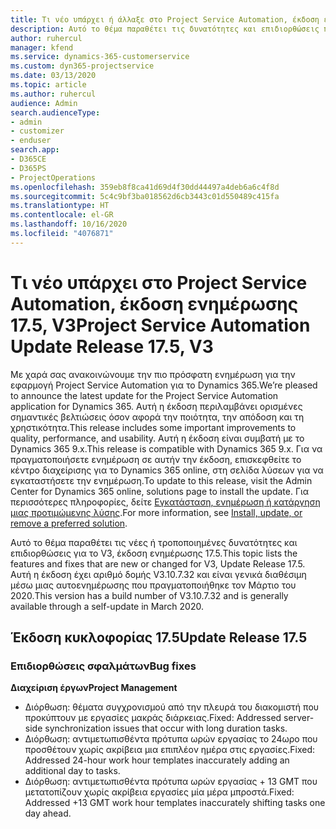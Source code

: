 ```yaml
---
title: Τι νέο υπάρχει ή άλλαξε στο Project Service Automation, έκδοση ενημέρωσης 17.5, Hotfix, V3
description: Αυτό το θέμα παραθέτει τις δυνατότητες και επιδιορθώσεις που είναι διαθέσιμες στο Project Service Automation, έκδοση ενημέρωσης 17.5, V3.
author: ruhercul
manager: kfend
ms.service: dynamics-365-customerservice
ms.custom: dyn365-projectservice
ms.date: 03/13/2020
ms.topic: article
ms.author: ruhercul
audience: Admin
search.audienceType:
- admin
- customizer
- enduser
search.app:
- D365CE
- D365PS
- ProjectOperations
ms.openlocfilehash: 359eb8f8ca41d69d4f30dd44497a4deb6a6c4f8d
ms.sourcegitcommit: 5c4c9bf3ba018562d6cb3443c01d550489c415fa
ms.translationtype: HT
ms.contentlocale: el-GR
ms.lasthandoff: 10/16/2020
ms.locfileid: "4076871"
---
```

# <a name="project-service-automation-update-release-175-v3"></a><span data-ttu-id="5d130-103">Τι νέο υπάρχει στο Project Service Automation, έκδοση ενημέρωσης 17.5, V3</span><span class="sxs-lookup"><span data-stu-id="5d130-103">Project Service Automation Update Release 17.5, V3</span></span>

<span data-ttu-id="5d130-104">Με χαρά σας ανακοινώνουμε την πιο πρόσφατη ενημέρωση για την εφαρμογή Project Service Automation για το Dynamics 365.</span><span class="sxs-lookup"><span data-stu-id="5d130-104">We’re pleased to announce the latest update for the Project Service Automation application for Dynamics 365.</span></span> <span data-ttu-id="5d130-105">Αυτή η έκδοση περιλαμβάνει ορισμένες σημαντικές βελτιώσεις όσον αφορά την ποιότητα, την απόδοση και τη χρηστικότητα.</span><span class="sxs-lookup"><span data-stu-id="5d130-105">This release includes some important improvements to quality, performance, and usability.</span></span>  <span data-ttu-id="5d130-106">Αυτή η έκδοση είναι συμβατή με το Dynamics 365 9.x.</span><span class="sxs-lookup"><span data-stu-id="5d130-106">This release is compatible with Dynamics 365 9.x.</span></span> <span data-ttu-id="5d130-107">Για να πραγματοποιήσετε ενημέρωση σε αυτήν την έκδοση, επισκεφθείτε το κέντρο διαχείρισης για το Dynamics 365 online, στη σελίδα λύσεων για να εγκαταστήσετε την ενημέρωση.</span><span class="sxs-lookup"><span data-stu-id="5d130-107">To update to this release, visit the Admin Center for Dynamics 365 online, solutions page to install the update.</span></span> <span data-ttu-id="5d130-108">Για περισσότερες πληροφορίες, δείτε [Εγκατάσταση, ενημέρωση ή κατάργηση μιας προτιμώμενης λύσης](https://docs.microsoft.com/power-platform/admin/install-remove-preferred-solution).</span><span class="sxs-lookup"><span data-stu-id="5d130-108">For more information, see [Install, update, or remove a preferred solution](https://docs.microsoft.com/power-platform/admin/install-remove-preferred-solution).</span></span>

<span data-ttu-id="5d130-109">Αυτό το θέμα παραθέτει τις νέες ή τροποποιημένες δυνατότητες και επιδιορθώσεις για το V3, έκδοση ενημέρωσης 17.5.</span><span class="sxs-lookup"><span data-stu-id="5d130-109">This topic lists the features and fixes that are new or changed for V3, Update Release 17.5.</span></span> <span data-ttu-id="5d130-110">Αυτή η έκδοση έχει αριθμό δομής V3.10.7.32 και είναι γενικά διαθέσιμη μέσω μιας αυτοενημέρωσης που πραγματοποιήθηκε τον Μάρτιο του 2020.</span><span class="sxs-lookup"><span data-stu-id="5d130-110">This version has a build number of V3.10.7.32 and is generally available through a self-update in March 2020.</span></span>


## <a name="update-release-175"></a><span data-ttu-id="5d130-111">Έκδοση κυκλοφορίας 17.5</span><span class="sxs-lookup"><span data-stu-id="5d130-111">Update Release 17.5</span></span>

### <a name="bug-fixes"></a><span data-ttu-id="5d130-112">Επιδιορθώσεις σφαλμάτων</span><span class="sxs-lookup"><span data-stu-id="5d130-112">Bug fixes</span></span>


<span data-ttu-id="5d130-113">**Διαχείριση έργων**</span><span class="sxs-lookup"><span data-stu-id="5d130-113">**Project Management**</span></span>

- <span data-ttu-id="5d130-114">Διόρθωση: θέματα συγχρονισμού από την πλευρά του διακομιστή που προκύπτουν με εργασίες μακράς διάρκειας.</span><span class="sxs-lookup"><span data-stu-id="5d130-114">Fixed: Addressed server-side synchronization issues that occur with long duration tasks.</span></span>
- <span data-ttu-id="5d130-115">Διόρθωση: αντιμετωπισθέντα πρότυπα ωρών εργασίας το 24ωρο που προσθέτουν χωρίς ακρίβεια μια επιπλέον ημέρα στις εργασίες.</span><span class="sxs-lookup"><span data-stu-id="5d130-115">Fixed: Addressed 24-hour work hour templates inaccurately adding an additional day to tasks.</span></span>
- <span data-ttu-id="5d130-116">Διόρθωση: αντιμετωπισθέντα πρότυπα ωρών εργασίας + 13 GMT που μετατοπίζουν χωρίς ακρίβεια εργασίες μία μέρα μπροστά.</span><span class="sxs-lookup"><span data-stu-id="5d130-116">Fixed: Addressed +13 GMT work hour templates inaccurately shifting tasks one day ahead.</span></span>

